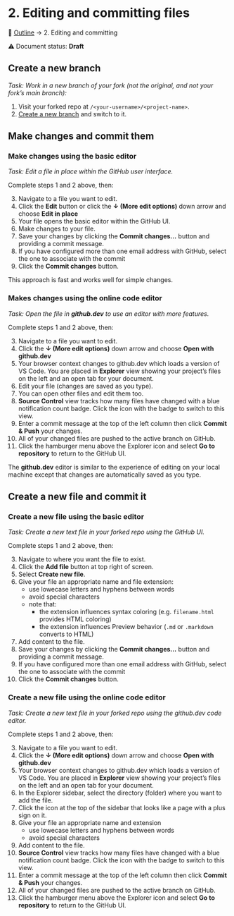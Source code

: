 # 2. Editing and committing files

🍞 [Outline](../README.md) → 2. Editing and committing

⚠️ Document status: **Draft**

## Create a new branch

*Task: Work in a new branch of your fork (not the original, and not your fork’s main branch):*

1. Visit your forked repo at `/<your-username>/<project-name>`.
2. [Create a new branch](1-fork-and-branch.md) and switch to it.

## Make changes and commit them

### Make changes using the basic editor

*Task: Edit a file in place within the GitHub user interface.*

Complete steps 1 and 2 above, then:

3. Navigate to a file you want to edit.
4. Click the **Edit** button or click the **↓ (More edit options)** down arrow and choose **Edit in place**
5. Your file opens the basic editor within the GitHub UI.
6. Make changes to your file.
7. Save your changes by clicking the **Commit changes…** button and providing a commit message.
8. If you have configured more than one email address with GitHub, select the one to associate with the commit 
9. Click the **Commit changes** button.

This approach is fast and works well for simple changes.

### Makes changes using the online code editor

*Task: Open the file in **github.dev** to use an editor with more features.*

Complete steps 1 and 2 above, then:

3. Navigate to a file you want to edit.
4. Click the **↓ (More edit options)** down arrow and choose **Open with github.dev**
5. Your browser context changes to github.dev which loads a version of VS Code. You are placed in **Explorer** view showing your project’s files on the left and an open tab for your document.
6. Edit your file (changes are saved as you type).
7. You can open other files and edit them too.
8. **Source Control** view tracks how many files have changed with a blue notification count badge. Click the icon with the badge to switch to this view.
9. Enter a commit message at the top of the left column then click **Commit & Push** your changes.
10. All of your changed files are pushed to the active branch on GitHub.
11. Click the hamburger menu above the Explorer icon and select **Go to repository** to return to the GitHub UI.

The **github.dev** editor is similar to the experience of editing on your local machine except that changes are automatically saved as you type.

## Create a new file and commit it

### Create a new file using the basic editor

*Task: Create a new text file in your forked repo using the GitHub UI.*

Complete steps 1 and 2 above, then:

3. Navigate to where you want the file to exist.
4. Click the **Add file** button at top right of screen.
5. Select **Create new file**.
6. Give your file an appropriate name and file extension:
    - use lowecase letters and hyphens between words
    - avoid special characters
    - note that:
    	- the extension influences syntax coloring (e.g. `filename.html` provides HTML coloring)
		- the extension influences Preview behavior (`.md` or `.markdown` converts to HTML)
7. Add content to the file.
8. Save your changes by clicking the **Commit changes…** button and providing a commit message.
9. If you have configured more than one email address with GitHub, select the one to associate with the commit 
10. Click the **Commit changes** button.

### Create a new file using the online code editor

*Task: Create a new text file in your forked repo using the github.dev code editor.*

Complete steps 1 and 2 above, then:

3. Navigate to a file you want to edit.
4. Click the **↓ (More edit options)** down arrow and choose **Open with github.dev**
5. Your browser context changes to github.dev which loads a version of VS Code. You are placed in **Explorer** view showing your project’s files on the left and an open tab for your document.
6. In the Explorer sidebar, select the directory (folder) where you want to add the file.
7. Click the icon at the top of the sidebar that looks like a page with a plus sign on it.
8. Give your file an appropriate name and extension
    - use lowecase letters and hyphens between words
    - avoid special characters
7. Add content to the file.
8. **Source Control** view tracks how many files have changed with a blue notification count badge. Click the icon with the badge to switch to this view.
9. Enter a commit message at the top of the left column then click **Commit & Push** your changes.
10. All of your changed files are pushed to the active branch on GitHub.
11. Click the hamburger menu above the Explorer icon and select **Go to repository** to return to the GitHub UI.